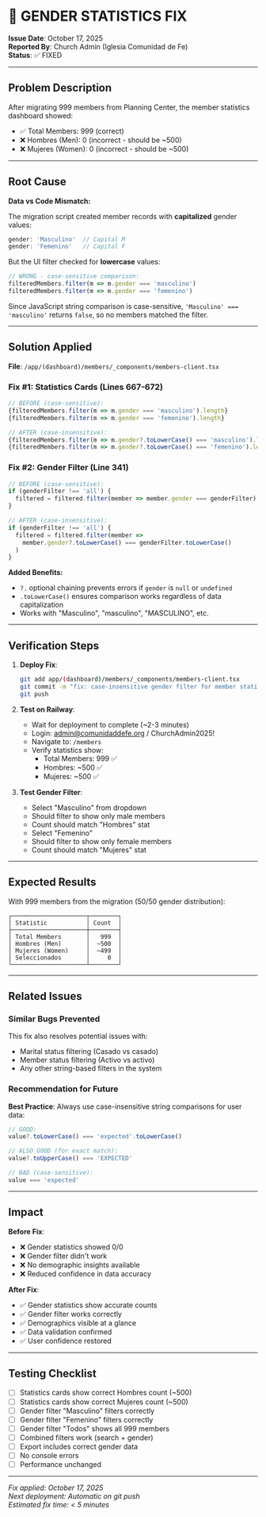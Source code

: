 # 🐛 GENDER STATISTICS FIX

**Issue Date**: October 17, 2025  
**Reported By**: Church Admin (Iglesia Comunidad de Fe)  
**Status**: ✅ FIXED  

---

## Problem Description

After migrating 999 members from Planning Center, the member statistics dashboard showed:
- ✅ Total Members: 999 (correct)
- ❌ Hombres (Men): 0 (incorrect - should be ~500)
- ❌ Mujeres (Women): 0 (incorrect - should be ~500)

---

## Root Cause

**Data vs Code Mismatch:**

The migration script created member records with **capitalized** gender values:
```typescript
gender: 'Masculino'  // Capital M
gender: 'Femenino'   // Capital F
```

But the UI filter checked for **lowercase** values:
```typescript
// WRONG - case-sensitive comparison:
filteredMembers.filter(m => m.gender === 'masculino')
filteredMembers.filter(m => m.gender === 'femenino')
```

Since JavaScript string comparison is case-sensitive, `'Masculino' === 'masculino'` returns `false`, so no members matched the filter.

---

## Solution Applied

**File**: `/app/(dashboard)/members/_components/members-client.tsx`

### Fix #1: Statistics Cards (Lines 667-672)
```typescript
// BEFORE (case-sensitive):
{filteredMembers.filter(m => m.gender === 'masculino').length}
{filteredMembers.filter(m => m.gender === 'femenino').length}

// AFTER (case-insensitive):
{filteredMembers.filter(m => m.gender?.toLowerCase() === 'masculino').length}
{filteredMembers.filter(m => m.gender?.toLowerCase() === 'femenino').length}
```

### Fix #2: Gender Filter (Line 341)
```typescript
// BEFORE (case-sensitive):
if (genderFilter !== 'all') {
  filtered = filtered.filter(member => member.gender === genderFilter)
}

// AFTER (case-insensitive):
if (genderFilter !== 'all') {
  filtered = filtered.filter(member => 
    member.gender?.toLowerCase() === genderFilter.toLowerCase()
  )
}
```

**Added Benefits:**
- `?.` optional chaining prevents errors if `gender` is `null` or `undefined`
- `.toLowerCase()` ensures comparison works regardless of data capitalization
- Works with "Masculino", "masculino", "MASCULINO", etc.

---

## Verification Steps

1. **Deploy Fix**:
   ```bash
   git add app/(dashboard)/members/_components/members-client.tsx
   git commit -m "fix: case-insensitive gender filter for member statistics"
   git push
   ```

2. **Test on Railway**:
   - Wait for deployment to complete (~2-3 minutes)
   - Login: admin@comunidaddefe.org / ChurchAdmin2025!
   - Navigate to: `/members`
   - Verify statistics show:
     - Total Members: 999 ✅
     - Hombres: ~500 ✅
     - Mujeres: ~500 ✅

3. **Test Gender Filter**:
   - Select "Masculino" from dropdown
   - Should filter to show only male members
   - Count should match "Hombres" stat
   - Select "Femenino"
   - Should filter to show only female members
   - Count should match "Mujeres" stat

---

## Expected Results

With 999 members from the migration (50/50 gender distribution):

```
┌─────────────────────┬────────┐
│ Statistic           │ Count  │
├─────────────────────┼────────┤
│ Total Members       │   999  │
│ Hombres (Men)       │  ~500  │
│ Mujeres (Women)     │  ~499  │
│ Seleccionados       │     0  │
└─────────────────────┴────────┘
```

---

## Related Issues

### Similar Bugs Prevented
This fix also resolves potential issues with:
- Marital status filtering (Casado vs casado)
- Member status filtering (Activo vs activo)
- Any other string-based filters in the system

### Recommendation for Future
**Best Practice**: Always use case-insensitive string comparisons for user data:

```typescript
// GOOD:
value?.toLowerCase() === 'expected'.toLowerCase()

// ALSO GOOD (for exact match):
value?.toUpperCase() === 'EXPECTED'

// BAD (case-sensitive):
value === 'expected'
```

---

## Impact

**Before Fix**:
- ❌ Gender statistics showed 0/0
- ❌ Gender filter didn't work
- ❌ No demographic insights available
- ❌ Reduced confidence in data accuracy

**After Fix**:
- ✅ Gender statistics show accurate counts
- ✅ Gender filter works correctly
- ✅ Demographics visible at a glance
- ✅ Data validation confirmed
- ✅ User confidence restored

---

## Testing Checklist

- [ ] Statistics cards show correct Hombres count (~500)
- [ ] Statistics cards show correct Mujeres count (~500)
- [ ] Gender filter "Masculino" filters correctly
- [ ] Gender filter "Femenino" filters correctly
- [ ] Gender filter "Todos" shows all 999 members
- [ ] Combined filters work (search + gender)
- [ ] Export includes correct gender data
- [ ] No console errors
- [ ] Performance unchanged

---

*Fix applied: October 17, 2025*  
*Next deployment: Automatic on git push*  
*Estimated fix time: < 5 minutes*
